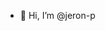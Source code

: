 - 👋 Hi, I’m @jeron-p


<!---
jeron-p/jeron-p is a ✨ special ✨ repository because its `README.md` (this file) appears on your GitHub profile.
You can click the Preview link to take a look at your changes.
--->
